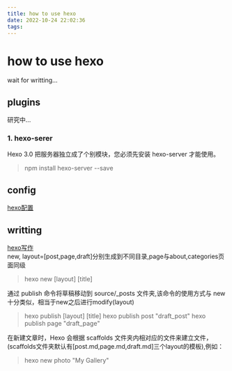 ```yaml
---
title: how to use hexo
date: 2022-10-24 22:02:36
tags:
---
```

#  how to use hexo
wait for writting...
## plugins
研究中...
### 1. hexo-serer
Hexo 3.0 把服务器独立成了个别模块，您必须先安装 hexo-server 才能使用。
>npm install hexo-server --save

## config

[hexo配置](https://hexo.io/zh-cn/docs/configuration)
## writting

[hexo写作](https://hexo.io/zh-cn/docs/writing)  
new, layout=[post,page,draft]分别生成到不同目录,page与about,categories页面同级
>hexo new [layout] [title]

通过 publish 命令将草稿移动到 source/_posts 文件夹,该命令的使用方式与 new 十分类似，相当于new之后进行modify(layout)
>hexo publish [layout]  [title]
hexo publish post "draft_post"
hexo publish page "draft_page"

在新建文章时，Hexo 会根据 scaffolds 文件夹内相对应的文件来建立文件，(scaffolds文件夹默认有[post.md,page.md,draft.md]三个layout的模板),例如：
>hexo new photo "My Gallery"

